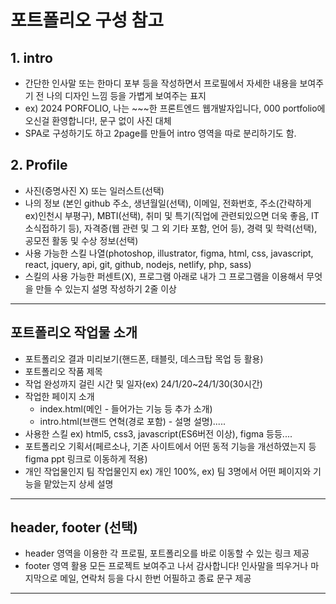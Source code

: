 # 포트폴리오 구성 참고
## 1. intro
* 간단한 인사말 또는 한마디 포부 등을 작성하면서 프로필에서 자세한 내용을 보여주기 전 나의 디자인 느낌 등을 가볍게 보여주는 표지
* ex) 2024 PORFOLIO, 나는 ~~~한 프론트엔드 웹개발자입니다, 000 portfolio에 오신걸 환영합니다!, 문구 없이 사진 대체
* SPA로 구성하기도 하고 2page를 만들어 intro 영역을 따로 분리하기도 함.
## 2. Profile
* 사진(증명사진 X) 또는 일러스트(선택)
* 나의 정보 (본인 github 주소, 생년월일(선택), 이메일, 전화번호, 주소(간략하게 ex)인천시 부평구), MBTI(선택), 취미 및 특기(직업에 관련되있으면 더욱 좋음, IT소식접하기 등), 자격증(웹 관련 및 그 외 기타 포함, 언어 등), 경력 및 학력(선택), 공모전 활동 및 수상 정보(선택)
* 사용 가능한 스킬 나열(photoshop, illustrator, figma, html, css, javascript, react, jquery, api, git, github, nodejs, netlify, php, sass)
* 스킬의 사용 가능한 퍼센트(X), 프로그램 아래로 내가 그 프로그램을 이용해서 무엇을 만들 수 있는지 설명 작성하기 2줄 이상
-------------------
## 포트폴리오 작업물 소개
* 포트폴리오 결과 미리보기(핸드폰, 태블릿, 데스크탑 목업 등 활용)
* 포트폴리오 작품 제목
* 작업 완성까지 걸린 시간 및 일자(ex) 24/1/20~24/1/30(30시간)
* 작업한 페이지 소개
    - index.html(메인 - 들어가는 기능 등 추가 소개)
    - intro.html(브랜드 연혁(경로 포함) - 설명 설명).....
* 사용한 스킬 ex) html5, css3, javascript(ES6버전 이상), figma 등등....
* 포트폴리오 기획서(페르소나, 기존 사이트에서 어떤 동적 기능을 개선하였는지 등 figma ppt 링크로 이동하게 적용)
* 개인 작업물인지 팀 작업물인지 ex) 개인 100%, ex) 팀 3명에서 어떤 페이지와 기능을 맡았는지 상세 설명
-------------------
## header, footer (선택)
* header 영역을 이용한 각 프로필, 포트폴리오를 바로 이동할 수 있는 링크 제공
* footer 영역 활용 모든 프로젝트 보여주고 나서 감사합니다! 인사말을 띄우거나 마지막으로 메일, 연락처 등을 다시 한번 어필하고 종료 문구 제공
-------------------